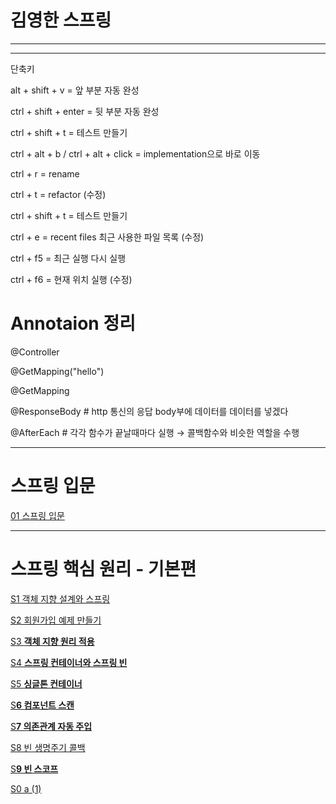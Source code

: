 # 김영한 스프링

---

---

단축키

alt + shift + v = 앞 부분 자동 완성

ctrl + shift + enter = 뒷 부분 자동 완성

ctrl + shift + t = 테스트 만들기

ctrl + alt + b / ctrl + alt + click = implementation으로 바로 이동

ctrl + r = rename

ctrl + t = refactor (수정)

ctrl + shift + t = 테스트 만들기

ctrl + e = recent files 최근 사용한 파일 목록 (수정)

ctrl + f5 = 최근 실행 다시 실행

ctrl + f6 = 현재 위치 실행 (수정)

# Annotaion 정리

@Controller

@GetMapping("hello")

@GetMapping  

@ResponseBody  # http 통신의 응답 body부에 데이터를 데이터를 넣겠다 

@AfterEach  # 각각 함수가 끝날때마다 실행 → 콜백함수와 비슷한 역할을 수행

---

# 스프링 입문

[01 스프링 입문](%E1%84%80%E1%85%B5%E1%86%B7%E1%84%8B%E1%85%A7%E1%86%BC%E1%84%92%E1%85%A1%E1%86%AB%20%E1%84%89%E1%85%B3%E1%84%91%E1%85%B3%E1%84%85%E1%85%B5%E1%86%BC%20d76408c6893a490fa72b616caa3e3069/01%20%E1%84%89%E1%85%B3%E1%84%91%E1%85%B3%E1%84%85%E1%85%B5%E1%86%BC%20%E1%84%8B%E1%85%B5%E1%86%B8%E1%84%86%E1%85%AE%E1%86%AB%206d51bf67357343a0936510e4923cfe98.md)

---

# 스프링 핵심 원리 - 기본편

[S1 객체 지향 설계와 스프링](%E1%84%80%E1%85%B5%E1%86%B7%E1%84%8B%E1%85%A7%E1%86%BC%E1%84%92%E1%85%A1%E1%86%AB%20%E1%84%89%E1%85%B3%E1%84%91%E1%85%B3%E1%84%85%E1%85%B5%E1%86%BC%20d76408c6893a490fa72b616caa3e3069/S1%20%E1%84%80%E1%85%A2%E1%86%A8%E1%84%8E%E1%85%A6%20%E1%84%8C%E1%85%B5%E1%84%92%E1%85%A3%E1%86%BC%20%E1%84%89%E1%85%A5%E1%86%AF%E1%84%80%E1%85%A8%E1%84%8B%E1%85%AA%20%E1%84%89%E1%85%B3%E1%84%91%E1%85%B3%E1%84%85%E1%85%B5%E1%86%BC%20f6b0a4542795438aba9a7d92d8eaec0b.md)

[S2 회원가입 예제 만들기](%E1%84%80%E1%85%B5%E1%86%B7%E1%84%8B%E1%85%A7%E1%86%BC%E1%84%92%E1%85%A1%E1%86%AB%20%E1%84%89%E1%85%B3%E1%84%91%E1%85%B3%E1%84%85%E1%85%B5%E1%86%BC%20d76408c6893a490fa72b616caa3e3069/S2%20%E1%84%92%E1%85%AC%E1%84%8B%E1%85%AF%E1%86%AB%E1%84%80%E1%85%A1%E1%84%8B%E1%85%B5%E1%86%B8%20%E1%84%8B%E1%85%A8%E1%84%8C%E1%85%A6%20%E1%84%86%E1%85%A1%E1%86%AB%E1%84%83%E1%85%B3%E1%86%AF%E1%84%80%E1%85%B5%2064a547919ad749558a39c5c21025a40f.md)

[S3 **객체 지향 원리 적용**](%E1%84%80%E1%85%B5%E1%86%B7%E1%84%8B%E1%85%A7%E1%86%BC%E1%84%92%E1%85%A1%E1%86%AB%20%E1%84%89%E1%85%B3%E1%84%91%E1%85%B3%E1%84%85%E1%85%B5%E1%86%BC%20d76408c6893a490fa72b616caa3e3069/S3%20%E1%84%80%E1%85%A2%E1%86%A8%E1%84%8E%E1%85%A6%20%E1%84%8C%E1%85%B5%E1%84%92%E1%85%A3%E1%86%BC%20%E1%84%8B%E1%85%AF%E1%86%AB%E1%84%85%E1%85%B5%20%E1%84%8C%E1%85%A5%E1%86%A8%E1%84%8B%E1%85%AD%E1%86%BC%2010ddad3ad9484f53917d75a9df255166.md)

[S4 **스프링 컨테이너와 스프링 빈**](%E1%84%80%E1%85%B5%E1%86%B7%E1%84%8B%E1%85%A7%E1%86%BC%E1%84%92%E1%85%A1%E1%86%AB%20%E1%84%89%E1%85%B3%E1%84%91%E1%85%B3%E1%84%85%E1%85%B5%E1%86%BC%20d76408c6893a490fa72b616caa3e3069/S4%20%E1%84%89%E1%85%B3%E1%84%91%E1%85%B3%E1%84%85%E1%85%B5%E1%86%BC%20%E1%84%8F%E1%85%A5%E1%86%AB%E1%84%90%E1%85%A6%E1%84%8B%E1%85%B5%E1%84%82%E1%85%A5%E1%84%8B%E1%85%AA%20%E1%84%89%E1%85%B3%E1%84%91%E1%85%B3%E1%84%85%E1%85%B5%E1%86%BC%20%E1%84%87%E1%85%B5%E1%86%AB%2074ce6eaf7ef042e793999194e6377917.md)

[S5 **싱글톤 컨테이너**](%E1%84%80%E1%85%B5%E1%86%B7%E1%84%8B%E1%85%A7%E1%86%BC%E1%84%92%E1%85%A1%E1%86%AB%20%E1%84%89%E1%85%B3%E1%84%91%E1%85%B3%E1%84%85%E1%85%B5%E1%86%BC%20d76408c6893a490fa72b616caa3e3069/S5%20%E1%84%89%E1%85%B5%E1%86%BC%E1%84%80%E1%85%B3%E1%86%AF%E1%84%90%E1%85%A9%E1%86%AB%20%E1%84%8F%E1%85%A5%E1%86%AB%E1%84%90%E1%85%A6%E1%84%8B%E1%85%B5%E1%84%82%E1%85%A5%204b519a4545be423ca467041d95cdb5ba.md)

[S**6 컴포넌트 스캔**](%E1%84%80%E1%85%B5%E1%86%B7%E1%84%8B%E1%85%A7%E1%86%BC%E1%84%92%E1%85%A1%E1%86%AB%20%E1%84%89%E1%85%B3%E1%84%91%E1%85%B3%E1%84%85%E1%85%B5%E1%86%BC%20d76408c6893a490fa72b616caa3e3069/S6%20%E1%84%8F%E1%85%A5%E1%86%B7%E1%84%91%E1%85%A9%E1%84%82%E1%85%A5%E1%86%AB%E1%84%90%E1%85%B3%20%E1%84%89%E1%85%B3%E1%84%8F%E1%85%A2%E1%86%AB%208fdf33552bdb4f049afc8ad9d0e723c3.md)

[S**7 의존관계 자동 주입**](%E1%84%80%E1%85%B5%E1%86%B7%E1%84%8B%E1%85%A7%E1%86%BC%E1%84%92%E1%85%A1%E1%86%AB%20%E1%84%89%E1%85%B3%E1%84%91%E1%85%B3%E1%84%85%E1%85%B5%E1%86%BC%20d76408c6893a490fa72b616caa3e3069/S7%20%E1%84%8B%E1%85%B4%E1%84%8C%E1%85%A9%E1%86%AB%E1%84%80%E1%85%AA%E1%86%AB%E1%84%80%E1%85%A8%20%E1%84%8C%E1%85%A1%E1%84%83%E1%85%A9%E1%86%BC%20%E1%84%8C%E1%85%AE%E1%84%8B%E1%85%B5%E1%86%B8%208349215bbdf04a42806d02c3a88d6f82.md)

[S8 빈 생명주기 콜백](%E1%84%80%E1%85%B5%E1%86%B7%E1%84%8B%E1%85%A7%E1%86%BC%E1%84%92%E1%85%A1%E1%86%AB%20%E1%84%89%E1%85%B3%E1%84%91%E1%85%B3%E1%84%85%E1%85%B5%E1%86%BC%20d76408c6893a490fa72b616caa3e3069/S8%20%E1%84%87%E1%85%B5%E1%86%AB%20%E1%84%89%E1%85%A2%E1%86%BC%E1%84%86%E1%85%A7%E1%86%BC%E1%84%8C%E1%85%AE%E1%84%80%E1%85%B5%20%E1%84%8F%E1%85%A9%E1%86%AF%E1%84%87%E1%85%A2%E1%86%A8%20d638c04d80b74fd3bac27d94073108b2.md)

[S**9 빈 스코프**](%E1%84%80%E1%85%B5%E1%86%B7%E1%84%8B%E1%85%A7%E1%86%BC%E1%84%92%E1%85%A1%E1%86%AB%20%E1%84%89%E1%85%B3%E1%84%91%E1%85%B3%E1%84%85%E1%85%B5%E1%86%BC%20d76408c6893a490fa72b616caa3e3069/S9%20%E1%84%87%E1%85%B5%E1%86%AB%20%E1%84%89%E1%85%B3%E1%84%8F%E1%85%A9%E1%84%91%E1%85%B3%205a30941851634ceb9ec9e7f969f17bc8.md)

[S0 a (1)](%E1%84%80%E1%85%B5%E1%86%B7%E1%84%8B%E1%85%A7%E1%86%BC%E1%84%92%E1%85%A1%E1%86%AB%20%E1%84%89%E1%85%B3%E1%84%91%E1%85%B3%E1%84%85%E1%85%B5%E1%86%BC%20d76408c6893a490fa72b616caa3e3069/S0%20a%20(1)%20fd0e2e35d5f44a2d84b9d52912bb4e59.md)